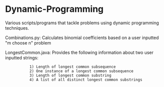 # Dynamic-Programming
Various scripts/programs that tackle problems using dynamic programming techniques.




Combinations.py: Calculates binomial coefficients based on a user inputted "m choose n" problem

LongestCommon.java: Provides the following information about two user inputted strings:

               1) Length of longest common subsequence
               2) One instance of a longest common subsequence
               3) Length of longest common substring
               4) A list of all distinct longest common substrings               
